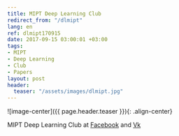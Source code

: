 ```yaml
---
title: MIPT Deep Learning Club
redirect_from: "/dlmipt"
lang: en
ref: dlmipt170915
date: 2017-09-15 03:00:01 +03:00
tags:
- MIPT
- Deep Learning
- Club
- Papers
layout: post
header:
  teaser: "/assets/images/dlmipt.jpg"
---
```


![image-center]({{ page.header.teaser }}){: .align-center}

MIPT Deep Learning Club at [Facebook](https://www.facebook.com/dlmipt/) and [Vk](https://vk.com/dlmipt)
